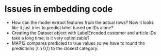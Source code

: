 # Issues in embedding code

* How can the model extract features from the actual rows? Now it looks like it just tries to predict label based on IDs alone?
* Creating the Dataset object with LabelEncoded customer and article IDs take a long time; is it very optimizable?
* MAP12 compares predicted to true values so we have to round the predictions (\in 0,1) to the closest category. 
